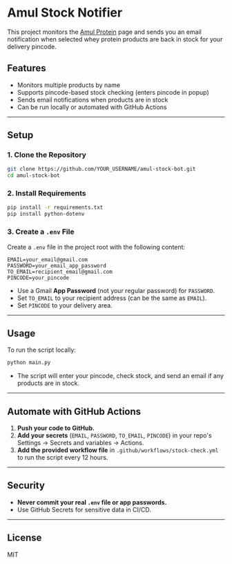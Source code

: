 # Amul Stock Notifier

This project monitors the [Amul Protein](https://shop.amul.com/en/browse/protein) page and sends you an email notification when selected whey protein products are back in stock for your delivery pincode.

## Features
- Monitors multiple products by name
- Supports pincode-based stock checking (enters pincode in popup)
- Sends email notifications when products are in stock
- Can be run locally or automated with GitHub Actions

---

## Setup

### 1. Clone the Repository
```bash
git clone https://github.com/YOUR_USERNAME/amul-stock-bot.git
cd amul-stock-bot
```

### 2. Install Requirements
```bash
pip install -r requirements.txt
pip install python-dotenv
```

### 3. Create a `.env` File
Create a `.env` file in the project root with the following content:
```env
EMAIL=your_email@gmail.com
PASSWORD=your_email_app_password
TO_EMAIL=recipient_email@gmail.com
PINCODE=your_pincode
```
- Use a Gmail **App Password** (not your regular password) for `PASSWORD`.
- Set `TO_EMAIL` to your recipient address (can be the same as `EMAIL`).
- Set `PINCODE` to your delivery area.

---

## Usage

To run the script locally:
```bash
python main.py
```
- The script will enter your pincode, check stock, and send an email if any products are in stock.

---

## Automate with GitHub Actions

1. **Push your code to GitHub.**
2. **Add your secrets** (`EMAIL`, `PASSWORD`, `TO_EMAIL`, `PINCODE`) in your repo's Settings → Secrets and variables → Actions.
3. **Add the provided workflow file** in `.github/workflows/stock-check.yml` to run the script every 12 hours.

---

## Security
- **Never commit your real `.env` file or app passwords.**
- Use GitHub Secrets for sensitive data in CI/CD.

---

## License
MIT
